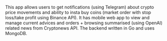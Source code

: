 This app allows users to get notifications (using Telegram) about crypto price movements and ability to insta buy coins (market order with stop loss/take profit using Binance API). It has mobile web app to view and manage current advices and orders + browsing summarised (using OpenAI) related news from Cryptonews API. The backend written in Go and uses MongoDB.
